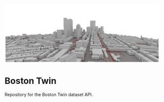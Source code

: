 ![alt text](bostontwin/boston3d/BOS_G_5_render.png "Boston Twin")
# Boston Twin
Repository for the Boston Twin dataset API.

